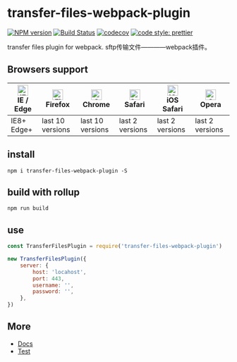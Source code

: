 # transfer-files-webpack-plugin

[![NPM version](https://img.shields.io/npm/v/transfer-files-webpack-plugin.svg?style=flat)](https://www.npmjs.com/package/transfer-files-webpack-plugin)
[![Build Status](https://travis-ci.org/Ipxxiao/transfer-files-webpack-plugin.svg?branch=master)](https://travis-ci.org/Ipxxiao/transfer-files-webpack-plugin)
[![codecov](https://codecov.io/gh/Ipxxiao/transfer-files-webpack-plugin/branch/master/graph/badge.svg)](https://codecov.io/gh/Ipxxiao/transfer-files-webpack-plugin)
[![code style: prettier](https://img.shields.io/badge/code_style-prettier-ff69b4.svg?style=flat-square)](https://github.com/prettier/prettier)

transfer files plugin for webpack. sftp传输文件————webpack插件。

## Browsers support

| [<img src="https://raw.githubusercontent.com/alrra/browser-logos/master/src/edge/edge_48x48.png" alt="IE / Edge" width="24px" height="24px" />](http://godban.github.io/browsers-support-badges/)</br>IE / Edge | [<img src="https://raw.githubusercontent.com/alrra/browser-logos/master/src/firefox/firefox_48x48.png" alt="Firefox" width="24px" height="24px" />](http://godban.github.io/browsers-support-badges/)</br>Firefox | [<img src="https://raw.githubusercontent.com/alrra/browser-logos/master/src/chrome/chrome_48x48.png" alt="Chrome" width="24px" height="24px" />](http://godban.github.io/browsers-support-badges/)</br>Chrome | [<img src="https://raw.githubusercontent.com/alrra/browser-logos/master/src/safari/safari_48x48.png" alt="Safari" width="24px" height="24px" />](http://godban.github.io/browsers-support-badges/)</br>Safari | [<img src="https://raw.githubusercontent.com/alrra/browser-logos/master/src/safari-ios/safari-ios_48x48.png" alt="iOS Safari" width="24px" height="24px" />](http://godban.github.io/browsers-support-badges/)</br>iOS Safari | [<img src="https://raw.githubusercontent.com/alrra/browser-logos/master/src/opera/opera_48x48.png" alt="Opera" width="24px" height="24px" />](http://godban.github.io/browsers-support-badges/)</br>Opera |
| --------------------------------------------------------------------------------------------------------------------------------------------------------------------------------------------------------------- | ----------------------------------------------------------------------------------------------------------------------------------------------------------------------------------------------------------------- | ------------------------------------------------------------------------------------------------------------------------------------------------------------------------------------------------------------- | ------------------------------------------------------------------------------------------------------------------------------------------------------------------------------------------------------------- | ----------------------------------------------------------------------------------------------------------------------------------------------------------------------------------------------------------------------------- | --------------------------------------------------------------------------------------------------------------------------------------------------------------------------------------------------------- |
| IE8+ Edge+                                                                                                                                                                                                      | last 10 versions                                                                                                                                                                                                  | last 10 versions                                                                                                                                                                                              | last 2 versions                                                                                                                                                                                               | last 2 versions                                                                                                                                                                                                               | last 2 versions                                                                                                                                                                                           |

## install

``` base
npm i transfer-files-webpack-plugin -S
```

## build with rollup

``` base
npm run build
```

## use

``` javascript 
const TransferFilesPlugin = require('transfer-files-webpack-plugin')
```


``` javascript
new TransferFilesPlugin({
    server: {
        host: 'locahost',
        port: 443,
        username: '',
        password: '',
    },
})
```

## More
- [Docs](https://github.com/Ipxxiao/transfer-files-webpack-plugin/tree/master/docs)
- [Test](https://github.com/Ipxxiao/transfer-files-webpack-plugin/blob/master/__tests__/index.spec.ts)